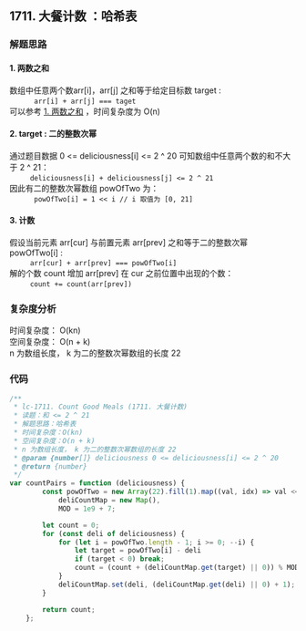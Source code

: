 ## 1711. 大餐计数 ：哈希表

### 解题思路

#### 1. 两数之和

数组中任意两个数arr[i]，arr[j] 之和等于给定目标数 target :   
&emsp; &emsp; ` arr[i] + arr[j] === taget`     
可以参考  [1. 两数之和](https://leetcode-cn.com/problems/two-sum/) ，时间复杂度为 O(n)

#### 2. target : 二的整数次幂

通过题目数据 0 <= deliciousness[i] <= 2 ^ 20 可知数组中任意两个数的和不大于 2 ^ 21：   
&emsp; &emsp; `deliciousness[i] + deliciousness[j] <= 2 ^ 21`   
因此有二的整数次幂数组 powOfTwo 为：  
&emsp; &emsp; ` powOfTwo[i] = 1 << i // i 取值为 [0, 21]`

#### 3. 计数

假设当前元素 arr[cur] 与前置元素 arr[prev] 之和等于二的整数次幂 powOfTwo[i] :      
&emsp; &emsp; ` arr[cur] + arr[prev] === powOfTwo[i] `  
解的个数 count 增加 arr[prev] 在 cur 之前位置中出现的个数：    
&emsp; &emsp; ` count += count(arr[prev]) `

### 复杂度分析

时间复杂度： O(kn)  
空间复杂度： O(n + k)  
n 为数组长度， k 为二的整数次幂数组的长度 22

### 代码

```javascript
/**
 * lc-1711. Count Good Meals (1711. 大餐计数)
 * 读题：和 <= 2 ^ 21
 * 解题思路：哈希表
 * 时间复杂度：O(kn)
 * 空间复杂度：O(n + k)
 * n 为数组长度， k 为二的整数次幂数组的长度 22
 * @param {number[]} deliciousness 0 <= deliciousness[i] <= 2 ^ 20
 * @return {number}
 */
var countPairs = function (deliciousness) {
        const powOfTwo = new Array(22).fill(1).map((val, idx) => val << idx),
            deliCountMap = new Map(),
            MOD = 1e9 + 7;

        let count = 0;
        for (const deli of deliciousness) {
            for (let i = powOfTwo.length - 1; i >= 0; --i) {
                let target = powOfTwo[i] - deli
                if (target < 0) break;
                count = (count + (deliCountMap.get(target) || 0)) % MOD;
            }
            deliCountMap.set(deli, (deliCountMap.get(deli) || 0) + 1);
        }

        return count;
    };
```


